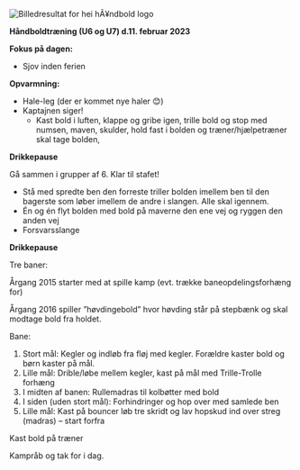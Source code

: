 ﻿![Billedresultat for hei hÃ¥ndbold logo](Aspose.Words.2eed7513-f8c0-41a6-a52b-07f6d9421f28.001.jpeg)

**Håndboldtræning (U6 og U7) d.11. februar 2023**

**Fokus på dagen:** 

- Sjov inden ferien

**Opvarmning:**

- Hale-leg (der er kommet nye haler 😊)
- Kaptajnen siger!
  - Kast bold i luften, klappe og gribe igen, trille bold og stop med numsen, maven, skulder, hold fast i bolden og træner/hjælpetræner skal tage bolden,

**Drikkepause**

Gå sammen i grupper af 6. Klar til stafet!

- Stå med spredte ben den forreste triller bolden imellem ben til den bagerste som løber imellem de andre i slangen. Alle skal igennem.  
- Én og én flyt bolden med bold på maverne den ene vej og ryggen den anden vej 
- Forsvarsslange  


**Drikkepause**

Tre baner: 

Årgang 2015 starter med at spille kamp (evt. trække baneopdelingsforhæng for)

Årgang 2016 spiller ”høvdingebold” hvor høvding står på stepbænk og skal modtage bold fra holdet. 

Bane:

1. Stort mål: Kegler og indløb fra fløj med kegler. Forældre kaster bold og børn kaster på mål.
1. Lille mål:  Drible/løbe mellem kegler, kast på mål med Trille-Trolle forhæng 
1. I midten af banen: Rullemadras til kolbøtter med bold
1. I siden (uden stort mål): Forhindringer og hop over med samlede ben
1. Lille mål: Kast på bouncer løb tre skridt og lav hopskud ind over streg (madras) – start forfra

Kast bold på træner

Kampråb og tak for i dag.  
